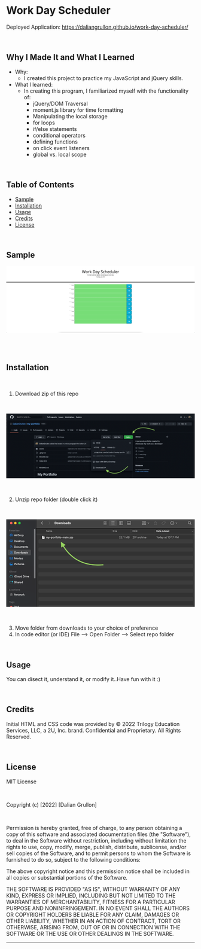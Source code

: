# Work Day Scheduler

Deployed Application: https://daliangrullon.github.io/work-day-scheduler/

<br>

## Why I Made It and What I Learned

- Why:
    - I created this project to practice my JavaScript and jQuery skills.
- What I learned:
    - In creating this program, I familiarized myself with the functionality of:
        - jQuery/DOM Traversal
        - moment.js library for time formatting
        - Manipulating the local storage
        - for loops
        - if/else statements
        - conditional operators
        - defining functions
        - on click event listeners
        - global vs. local scope

<br>

## Table of Contents

- [Sample](#sample)
- [Installation](#installation)
- [Usage](#usage)
- [Credits](#credits)
- [License](#license)

<br>

## Sample

![](./assets/images/Screen%20Shot%202022-07-03%20at%203.17.13%20AM.png)

<br>

<br>

## Installation

<br>

1. Download zip of this repo

<br>

![](./assets/images/installation-1.png)

<br>

2. Unzip repo folder (double click it)

<br>

![](./assets/images/installation-2.png)

<br>

3. Move folder from downloads to your choice of preference
4. In code editor (or IDE) File --> Open Folder --> Select repo folder

<br>

## Usage

You can disect it, understand it, or modify it..Have fun with it :)

<br>

## Credits

Initial HTML and CSS code was provided by © 2022 Trilogy Education Services, LLC, a 2U, Inc. brand. Confidential and Proprietary. All Rights Reserved.

<br>

## License

MIT License

<br>

Copyright (c) [2022] [Dalian Grullon]

<br>

Permission is hereby granted, free of charge, to any person obtaining a copy of this software and associated documentation files (the "Software"), to deal in the Software without restriction, including without limitation the rights to use, copy, modify, merge, publish, distribute, sublicense, and/or sell copies of the Software, and to permit persons to whom the Software is furnished to do so, subject to the following conditions:

The above copyright notice and this permission notice shall be included in all copies or substantial portions of the Software.

THE SOFTWARE IS PROVIDED "AS IS", WITHOUT WARRANTY OF ANY KIND, EXPRESS OR IMPLIED, INCLUDING BUT NOT LIMITED TO THE WARRANTIES OF MERCHANTABILITY, FITNESS FOR A PARTICULAR PURPOSE AND NONINFRINGEMENT. IN NO EVENT SHALL THE AUTHORS OR COPYRIGHT HOLDERS BE LIABLE FOR ANY CLAIM, DAMAGES OR OTHER LIABILITY, WHETHER IN AN ACTION OF CONTRACT, TORT OR OTHERWISE, ARISING FROM, OUT OF OR IN CONNECTION WITH THE SOFTWARE OR THE USE OR OTHER DEALINGS IN THE SOFTWARE.

---
